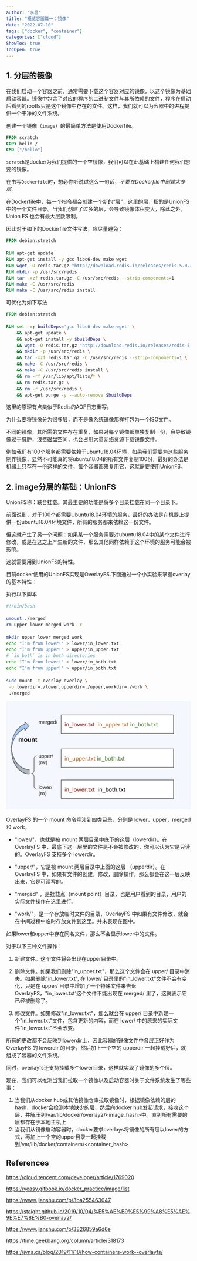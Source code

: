 ```yaml
---
author: "李昌"
title: "概览容器篇一：镜像"
date: "2022-07-10"
tags: ["docker", "container"]
categories: ["cloud"]
ShowToc: true
TocOpen: true
---
```


## 1. 分层的镜像

在我们启动一个容器之前，通常需要下载这个容器对应的镜像，以这个镜像为基础启动容器。镜像中包含了对应的程序的二进制文件与其所依赖的文件，程序在启动后看到的rootfs只是这个镜像中存在的文件。这样，我们就可以为容器中的进程提供一个干净的文件系统。

创建一个镜像（`image`）的最简单方法是使用Dockerfile。

```dockerfile
FROM scratch
COPY hello /
CMD ["/hello"]
```

`scratch`是docker为我们提供的一个空镜像，我们可以在此基础上构建任何我们想要的镜像。

在书写`Dockerfile`时，想必你听说过这么一句话，*不要在Dockerfile中创建太多层*.

在Dockerfile中，每一个指令都会创建一个新的“层”，这里的层，指的是UnionFS中的一个文件目录。当我们创建了过多的层，会导致镜像体积变大，除此之外，Union FS 也会有最大层数限制。

因此对于如下的Dockerfile文件写法，应尽量避免：
```dockerfile
FROM debian:stretch

RUN apt-get update
RUN apt-get install -y gcc libc6-dev make wget
RUN wget -O redis.tar.gz "http://download.redis.io/releases/redis-5.0.3.tar.gz"
RUN mkdir -p /usr/src/redis
RUN tar -xzf redis.tar.gz -C /usr/src/redis --strip-components=1
RUN make -C /usr/src/redis
RUN make -C /usr/src/redis install
```

可优化为如下写法
```dockerfile
FROM debian:stretch

RUN set -x; buildDeps='gcc libc6-dev make wget' \
    && apt-get update \
    && apt-get install -y $buildDeps \
    && wget -O redis.tar.gz "http://download.redis.io/releases/redis-5.0.3.tar.gz" \
    && mkdir -p /usr/src/redis \
    && tar -xzf redis.tar.gz -C /usr/src/redis --strip-components=1 \
    && make -C /usr/src/redis \
    && make -C /usr/src/redis install \
    && rm -rf /var/lib/apt/lists/* \
    && rm redis.tar.gz \
    && rm -r /usr/src/redis \
    && apt-get purge -y --auto-remove $buildDeps
```

这里的原理有点类似于Redis的AOF日志重写。

为什么要将镜像分为很多层，而不是像系统镜像那样打包为一个ISO文件。

不同的镜像，其所需的文件存在重复，如果对每个镜像都单独复制一份，会导致镜像过于臃肿，浪费磁盘空间，也会占用大量网络资源下载镜像文件。

例如我们有100个服务都需要依赖于ubuntu18.04环境，如果我们需要为这些服务制作镜像，显然不可能真的将ubuntu18.04的所有文件复制100份，最好的办法是机器上只存在一份这样的文件，每个容器都来复用它，这就需要使用UnionFS。

## 2. image分层的基础：UnionFS

UnionFS称：联合挂载。其最主要的功能是将多个目录挂载在同一个目录下。

前面说到，对于100个都需要Ubuntu18.04环境的服务，最好的办法是在机器上提供一份ubuntu18.04环境文件，所有的服务都来依赖这一份文件。

但这就产生了另一个问题：如果某一个服务需要对ubuntu18.04中的某个文件进行修改，或是在这之上产生新的文件，那么其他同样依赖于这个环境的服务可能会被影响。

这就需要用到UnionFS的特性。

目前docker使用的UnionFS实现是OverlayFS.下面通过一个小实验来掌握overlay的基本特性：

执行以下脚本

```sh
#!/bin/bash

umount ./merged
rm upper lower merged work -r

mkdir upper lower merged work
echo "I'm from lower!" > lower/in_lower.txt
echo "I'm from upper!" > upper/in_upper.txt
# `in_both` is in both directories
echo "I'm from lower!" > lower/in_both.txt
echo "I'm from upper!" > upper/in_both.txt

sudo mount -t overlay overlay \
 -o lowerdir=./lower,upperdir=./upper,workdir=./work \
 ./merged
```

![20220710170306](https://raw.githubusercontent.com/lich-Img/blogImg/master/img/20220710170306.png)

OverlayFS 的一个 mount 命令牵涉到四类目录，分别是 lower，upper，merged 和 work，

- "lower/"，也就是被 mount 两层目录中底下的这层（lowerdir）。在 OverlayFS 中，最底下这一层里的文件是不会被修改的，你可以认为它是只读的。OverlayFS 支持多个 lowerdir。

- "upper/"，它是被 mount 两层目录中上面的这层 （upperdir）。在 OverlayFS 中，如果有文件的创建，修改，删除操作，那么都会在这一层反映出来，它是可读写的。

- "merged" ，是挂载点（mount point）目录，也是用户看到的目录，用户的实际文件操作在这里进行。

- "work/"，是一个存放临时文件的目录，OverlayFS 中如果有文件修改，就会在中间过程中临时存放文件到这里。并未表现在图中。

如果lower和upper中存在同名文件，那么不会显示lower中的文件。

对于以下三种文件操作：

1. 新建文件。这个文件将会出现在upper目录中。

2. 删除文件。如果我们删除"in_upper.txt"，那么这个文件会在 upper/ 目录中消失。如果删除"in_lower.txt", 在 lower/ 目录里的"in_lower.txt"文件不会有变化，只是在 upper/ 目录中增加了一个特殊文件来告诉 OverlayFS，"in_lower.txt'这个文件不能出现在 merged/ 里了，这就表示它已经被删除了。

3. 修改文件。如果修改"in_lower.txt"，那么就会在 upper/ 目录中新建一个"in_lower.txt"文件，包含更新的内容，而在 lower/ 中的原来的实际文件"in_lower.txt"不会改变。

所有的更改都不会反映到lowerdir上，因此容器的镜像文件中各层正好作为 OverlayFS 的 lowerdir 的目录，然后加上一个空的 upperdir 一起挂载好后，就组成了容器的文件系统。

同时，overlayfs还支持挂载多个lower目录，这样就实现了镜像的多个层。

现在，我们可以推测当我们拉取一个镜像以及启动容器时关于文件系统发生了哪些事：
1. 当我们从docker hub或其他镜像仓库拉取镜像时，根据镜像依赖的层的hash，docker会检测本地缺少的层，然后向docker hub发起请求，接收这个层，并解压到/var/lib/docker/overlay2/<image_hash>中。直到所有需要的层都存在于本地主机上
2. 当我们从镜像启动容器时，docker要求overlays将镜像的所有层以lower的方式，再加上一个空的upper目录一起挂载到/var/lib/docker/containers/<container_hash>



## References

https://cloud.tencent.com/developer/article/1769020

https://yeasy.gitbook.io/docker_practice/image/list

https://www.jianshu.com/p/3ba255463047

https://staight.github.io/2019/10/04/%E5%AE%B9%E5%99%A8%E5%AE%9E%E7%8E%B0-overlay2/

https://www.jianshu.com/p/3826859a6d6e

https://time.geekbang.org/column/article/318173

https://jvns.ca/blog/2019/11/18/how-containers-work--overlayfs/